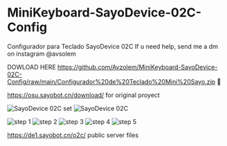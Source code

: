 # MiniKeyboard-SayoDevice-02C-Config
Configurador para Teclado SayoDevice 02C 
If u need help, send me a dm on instagram @avsolem

DOWLOAD HERE https://github.com/Avzolem/MiniKeyboard-SayoDevice-02C-Config/raw/main/Configurador%20de%20Teclado%20Mini%20Sayo.zip 🚀

https://osu.sayobot.cn/download/ for original proyect

![SayoDevice 02C set](https://i.imgur.com/XjTkJ5C.jpeg) 
![SayoDevice 02C ](https://i.imgur.com/ELQR4pK.jpeg) 


![step 1](https://i.imgur.com/9KVC4IO.png)
![step 2](https://i.imgur.com/z5G372B.png)
![step 3](https://i.imgur.com/2OjrrXG.png)
![step 4](https://i.imgur.com/5xqdTKy.png)
![step 5](https://i.imgur.com/Zqora3n.png)

https://de1.sayobot.cn/o2c/ public server files
